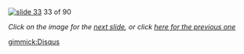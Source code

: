 [![slide 33](https://dl.dropboxusercontent.com/u/2977490/presentations/cookbook/img33.jpg)](34.md)
33 of 90

_Click on the image for the [next slide](34.md), or click [here for the previous one](32.md)_

[gimmick:Disqus](theodox-github)